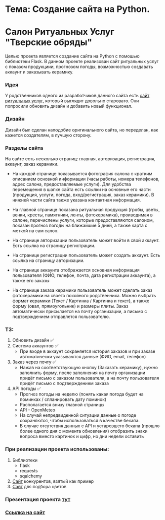
# Тема: Создание сайта на Python.
# Салон Ритуальных Услуг "Тверские обряды"


Целью проекта является создание сайта на Python с помошью библиотеки Flask.
В данном проекте реализован сайт ритуальных услуг с показом продукциии, прогнозом погоды, возможностью создавать аккаунт и заказывать керамику.

### Идея

У родственников одного из разработчиков данного сайта есть [сайт ритуальных услуг](https://tverobrad.ru/), который выглядит довольно старовато. Они попросили обновить дизайн и добавить новый функционал.

### Дизайн

Дизайн был сделан наподобие оригинального сайта, но переделан, как кажется создателям, в лучшую сторону.

### Разделы сайта

На сайте есть несколько страниц: главная, авторизация, регистрация, аккаунт, заказ керамики.

- На каждой странице показывается фотография салона с кратким описанием основной информации (часы работы, номера телефонов, адрес салона, предоставляемые услуги). Для удобства перемещения в шапке сайта есть ссылки на основные его части (продукция, услуги, погода, вход/регистрация, заказ керамики). В нижней части сайта также указана контактная информация.

- На главной странице показана ритуальная продукция (гробы, цветы, венки, кресты, памятники, ленты, фотокерамика), проиводимая в салоне, перечислены услуги, которые предоставляются салоном, показан прогноз погоды на ближайшие 5 дней, а также карта с меткой на сам салон.

- На странице авторизации пользователь может войти в свой аккаунт. Есть ссылка на страницу регистрации.

- На странице регистрации пользователь может создать аккаунт. Есть ссылка на страницу авторизации. 

- На странице аккаунта отображается основная информация пользователя (ФИО, телефон, почта, дата регистрации аккаунта), а также его заказы

- На странице заказа керамики пользователь может сделать заказ фотокерамики на своего покойного родственника. Можно выбрать формат керамики (Текст / Картинка / Картинка и текст), а также форму (овал, прямоугольник) и размеры плиты. Заказ автоматически присылается на почту организации, а письмо с подтверждением отправлется пользователю.

### ТЗ:
1. Обновить дизайн ✅
2. Система аккаунтов ✅
   - При входе в аккаунт сохраняется история заказов и при заказе автоматически указываются данные (ФИО, email, телефон)
3. Заказ через почту ✅
    - Нажав на соответствующую кнопку (Заказать керамику), нужно заполнить форму, после заполнения на почту организации придёт письмо с заказом пользователя, а на почту пользователя придёт письмо с подтверждением заказа
4. API погоды ✅
    - Прогноз погоды на неделю (понять какая погода будет на поминках / спланировать дату поминок)
    - Располагается внизу главной страницы
    - API - OpenMeteo
    - На случай непредвиденной ситуации данные о погоде сохраняются, чтобы использоваться в качестве бекапа.
    - В случае отсутствия данных с API и устаревшего бекапа (прошло более одного дня с момента обновления) отобразить знаки вопроса вместо картинок и цифр, но дни недели оставить 

### При реализации проекта использованы:
1. Библиотеки
   - flask
   - requests
   - sqalchemy
2. [Сайт](https://tverritual.ru/exhumation/) конкурентов, взятый как пример
3. [Сайт](https://colorhunt.co/) для подбора цветов

### Презентация проекта [тут](https://docs.google.com/presentation/d/1wmu2yk5QszBuySNvKQ8GcRPybSsJQ8iocE2KcEN-wZM/edit#slide=id.g2cd9986e685_2_6)
### [Ссылка на сайт](https://nikorai.pythonanywhere.com/)

